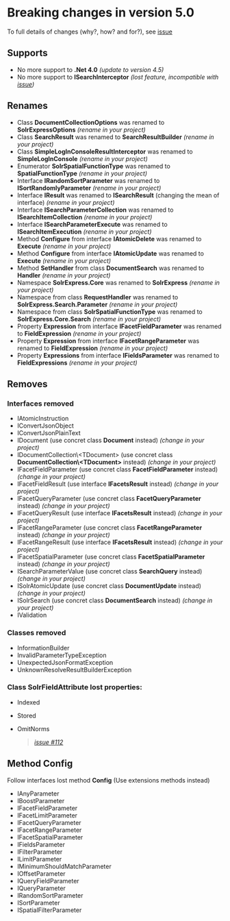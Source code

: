 # Breaking changes in version 5.0

To full details of changes (why?, how? and for?), see [issue](https://github.com/solr-express/solr-express/issues/187)

## Supports

-   No more support to **.Net 4.0** _(update to version 4.5)_
-   No more support to **ISearchInterceptor** _(lost feature, incompatible with [issue](https://github.com/solr-express/solr-express/issues/171))_

## Renames

-   Class **DocumentCollectionOptions** was renamed to **SolrExpressOptions** _(rename in your project)_
-   Class **SearchResult** was renamed to **SearchResultBuilder** _(rename in your project)_
-   Class **SimpleLogInConsoleResultInterceptor** was renamed to **SimpleLogInConsole** _(rename in your project)_
-   Enumerator **SolrSpatialFunctionType** was renamed to **SpatialFunctionType** _(rename in your project)_
-   Interface **IRandomSortParameter** was renamed to **ISortRandomlyParameter** _(rename in your project)_
-   Interface **IResult** was renamed to **ISearchResult** (changing the mean of interface) _(rename in your project)_
-   Interface **ISearchParameterCollection** was renamed to **ISearchItemCollection** _(rename in your project)_
-   Interface **ISearchParameterExecute** was renamed to **ISearchItemExecution** _(rename in your project)_
-   Method **Configure** from interface **IAtomicDelete** was renamed to **Execute** _(rename in your project)_
-   Method **Configure** from interface **IAtomicUpdate** was renamed to **Execute** _(rename in your project)_
-   Method **SetHandler** from class **DocumentSearch** was renamed to **Handler** _(rename in your project)_
-   Namespace **SolrExpress.Core** was renamed to **SolrExpress** _(rename in your project)_
-   Namespace from class **RequestHandler** was renamed to **SolrExpress.Search.Parameter** _(rename in your project)_
-   Namespace from class **SolrSpatialFunctionType** was renamed to **SolrExpress.Core.Search** _(rename in your project)_
-   Property **Expression** from interface **IFacetFieldParameter** was renamed to **FieldExpression** _(rename in your project)_
-   Property **Expression** from interface **IFacetRangeParameter** was renamed to **FieldExpression** _(rename in your project)_
-   Property **Expressions** from interface **IFieldsParameter** was renamed to **FieldExpressions** _(rename in your project)_

## Removes

### Interfaces removed

-   IAtomicInstruction
-   IConvertJsonObject
-   IConvertJsonPlainText
-   IDocument (use concret class **Document** instead) _(change in your project)_
-   IDocumentCollection\\&lt;TDocument> (use concret class **DocumentCollection\\&lt;TDocument>** instead) _(change in your project)_
-   IFacetFieldParameter (use concret class **FacetFieldParameter** instead) _(change in your project)_
-   IFacetFieldResult (use interface **IFacetsResult** instead) _(change in your project)_
-   IFacetQueryParameter (use concret class **FacetQueryParameter** instead) _(change in your project)_
-   IFacetQueryResult (use interface **IFacetsResult** instead) _(change in your project)_
-   IFacetRangeParameter (use concret class **FacetRangeParameter** instead) _(change in your project)_
-   IFacetRangeResult (use interface **IFacetsResult** instead) _(change in your project)_
-   IFacetSpatialParameter (use concret class **FacetSpatialParameter** instead) _(change in your project)_
-   ISearchParameterValue (use concret class **SearchQuery** instead) _(change in your project)_
-   ISolrAtomicUpdate (use concret class **DocumentUpdate** instead) _(change in your project)_
-   ISolrSearch (use concret class **DocumentSearch** instead) _(change in your project)_
-   IValidation

### Classes removed

-   InformationBuilder
-   InvalidParameterTypeException
-   UnexpectedJsonFormatException
-   UnknownResolveResultBuilderException

### Class **SolrFieldAttribute** lost properties:

-   Indexed
-   Stored
-   OmitNorms

    > _[issue #112](https://github.com/solr-express/solr-express/issues/112)_

## Method Config

Follow interfaces lost method **Config** (Use extensions methods instead)

-   IAnyParameter
-   IBoostParameter
-   IFacetFieldParameter
-   IFacetLimitParameter
-   IFacetQueryParameter
-   IFacetRangeParameter
-   IFacetSpatialParameter
-   IFieldsParameter
-   IFilterParameter
-   ILimitParameter
-   IMinimumShouldMatchParameter
-   IOffsetParameter
-   IQueryFieldParameter
-   IQueryParameter
-   IRandomSortParameter
-   ISortParameter
-   ISpatialFilterParameter
